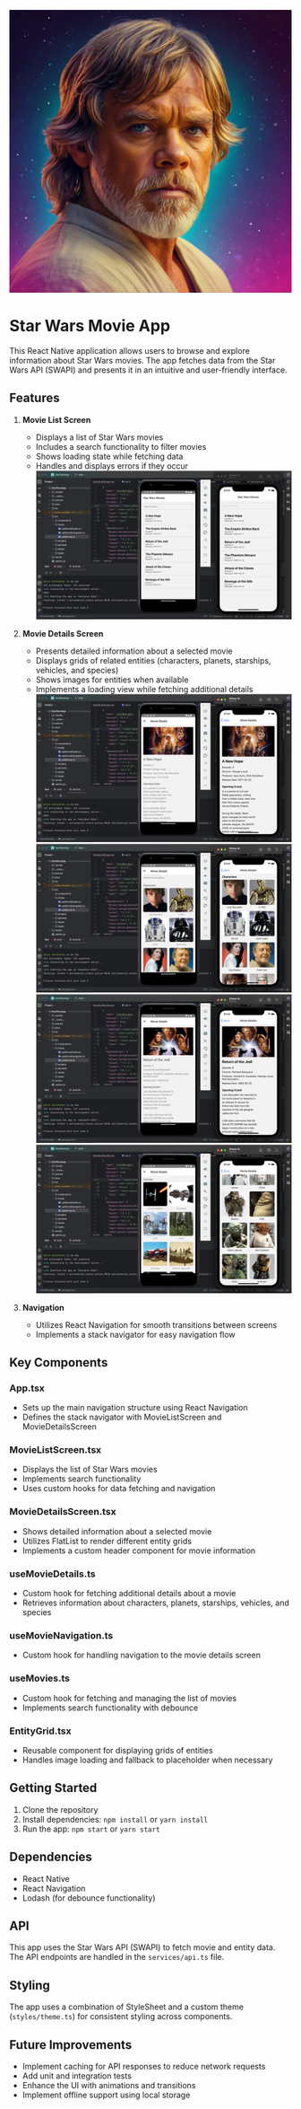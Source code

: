 ![logo](./docs/logo.png)
# Star Wars Movie App

This React Native application allows users to browse and explore information about Star Wars movies. The app fetches data from the Star Wars API (SWAPI) and presents it in an intuitive and user-friendly interface.

## Features

1. **Movie List Screen**
   - Displays a list of Star Wars movies
   - Includes a search functionality to filter movies
   - Shows loading state while fetching data
   - Handles and displays errors if they occur
![movie_list_screen](./docs/1.png)

2. **Movie Details Screen**
   - Presents detailed information about a selected movie
   - Displays grids of related entities (characters, planets, starships, vehicles, and species)
   - Shows images for entities when available
   - Implements a loading view while fetching additional details
![movie_list_screen_2](./docs/2.png)
![movie_list_screen_3](./docs/3.png)
![movie_list_screen_4](./docs/4.png)
![movie_list_screen_5](./docs/5.png)

3. **Navigation**
   - Utilizes React Navigation for smooth transitions between screens
   - Implements a stack navigator for easy navigation flow

## Key Components

### App.tsx
- Sets up the main navigation structure using React Navigation
- Defines the stack navigator with MovieListScreen and MovieDetailsScreen

### MovieListScreen.tsx
- Displays the list of Star Wars movies
- Implements search functionality
- Uses custom hooks for data fetching and navigation

### MovieDetailsScreen.tsx
- Shows detailed information about a selected movie
- Utilizes FlatList to render different entity grids
- Implements a custom header component for movie information

### useMovieDetails.ts
- Custom hook for fetching additional details about a movie
- Retrieves information about characters, planets, starships, vehicles, and species

### useMovieNavigation.ts
- Custom hook for handling navigation to the movie details screen

### useMovies.ts
- Custom hook for fetching and managing the list of movies
- Implements search functionality with debounce

### EntityGrid.tsx
- Reusable component for displaying grids of entities
- Handles image loading and fallback to placeholder when necessary

## Getting Started

1. Clone the repository
2. Install dependencies: `npm install` or `yarn install`
3. Run the app: `npm start` or `yarn start`

## Dependencies

- React Native
- React Navigation
- Lodash (for debounce functionality)

## API

This app uses the Star Wars API (SWAPI) to fetch movie and entity data. The API endpoints are handled in the `services/api.ts` file.

## Styling

The app uses a combination of StyleSheet and a custom theme (`styles/theme.ts`) for consistent styling across components.

## Future Improvements

- Implement caching for API responses to reduce network requests
- Add unit and integration tests
- Enhance the UI with animations and transitions
- Implement offline support using local storage
